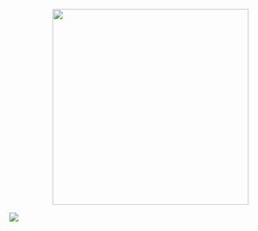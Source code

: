 <p align="center">
<img src="https://github.com/sjapanwala/unwrap-package-manager/assets/92124191/151df451-49d2-49ca-948a-f22d27ea7332" width="350" lenght="350">
</p>
<h align="center">
<img src="https://img.shields.io/badge/Version-Public_Pre_Release_[0.5]-red">
</h>
